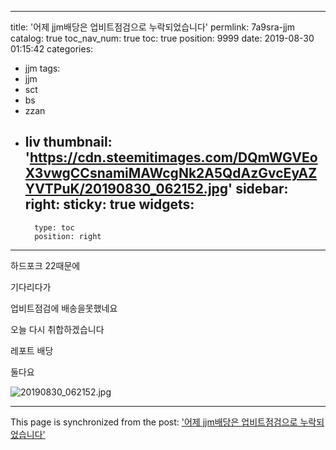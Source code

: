 
---
title: '어제 jjm배당은 업비트점검으로 누락되었습니다'
permlink: 7a9sra-jjm
catalog: true
toc_nav_num: true
toc: true
position: 9999
date: 2019-08-30 01:15:42
categories:
- jjm
tags:
- jjm
- sct
- bs
- zzan
- liv
thumbnail: 'https://cdn.steemitimages.com/DQmWGVEoX3vwgCCsnamiMAWcgNk2A5QdAzGvcEyAZYVTPuK/20190830_062152.jpg'
sidebar:
    right:
        sticky: true
widgets:
    -
        type: toc
        position: right
---


하드포크 22때문에

기다리다가

업비트점검에 배송을못했네요

오늘 다시 취합하겠습니다


레포트 배당 

둘다요


![20190830_062152.jpg](https://cdn.steemitimages.com/DQmWGVEoX3vwgCCsnamiMAWcgNk2A5QdAzGvcEyAZYVTPuK/20190830_062152.jpg)

- - -

This page is synchronized from the post: ['어제 jjm배당은 업비트점검으로 누락되었습니다'](https://steemit.com/@virus707/7a9sra-jjm)

